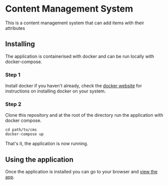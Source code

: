 # Content Management System

This is a content management system that can add items with their attributes

## Installing

The application is containerised with docker and can be run locally with docker-compose.

### Step 1

Install docker if you haven't already, check the [docker website](https://docs.docker.com/install/) for instructions on installing docker on your system.

### Step 2

Clone this repository and at the root of the directory run the application with docker compose.

```
cd path/to/cms
docker-compose up
```

That's it, the application is now running.

## Using the application

Once the application is installed you can go to your browser and [view the app](http://localhost:2345).

